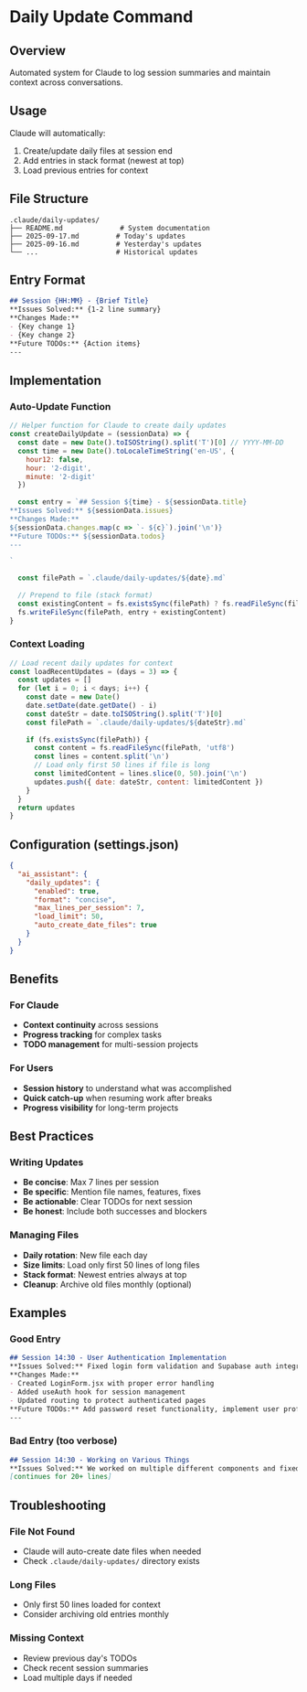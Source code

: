 # Daily Update Command

## Overview
Automated system for Claude to log session summaries and maintain context across conversations.

## Usage
Claude will automatically:
1. Create/update daily files at session end
2. Add entries in stack format (newest at top)
3. Load previous entries for context

## File Structure
```
.claude/daily-updates/
├── README.md              # System documentation
├── 2025-09-17.md         # Today's updates
├── 2025-09-16.md         # Yesterday's updates
└── ...                   # Historical updates
```

## Entry Format
```markdown
## Session {HH:MM} - {Brief Title}
**Issues Solved:** {1-2 line summary}
**Changes Made:** 
- {Key change 1}
- {Key change 2}  
**Future TODOs:** {Action items}
---
```

## Implementation

### Auto-Update Function
```javascript
// Helper function for Claude to create daily updates
const createDailyUpdate = (sessionData) => {
  const date = new Date().toISOString().split('T')[0] // YYYY-MM-DD
  const time = new Date().toLocaleTimeString('en-US', { 
    hour12: false, 
    hour: '2-digit', 
    minute: '2-digit' 
  })
  
  const entry = `## Session ${time} - ${sessionData.title}
**Issues Solved:** ${sessionData.issues}
**Changes Made:** 
${sessionData.changes.map(c => `- ${c}`).join('\n')}
**Future TODOs:** ${sessionData.todos}
---

`
  
  const filePath = `.claude/daily-updates/${date}.md`
  
  // Prepend to file (stack format)
  const existingContent = fs.existsSync(filePath) ? fs.readFileSync(filePath, 'utf8') : ''
  fs.writeFileSync(filePath, entry + existingContent)
}
```

### Context Loading
```javascript
// Load recent daily updates for context
const loadRecentUpdates = (days = 3) => {
  const updates = []
  for (let i = 0; i < days; i++) {
    const date = new Date()
    date.setDate(date.getDate() - i)
    const dateStr = date.toISOString().split('T')[0]
    const filePath = `.claude/daily-updates/${dateStr}.md`
    
    if (fs.existsSync(filePath)) {
      const content = fs.readFileSync(filePath, 'utf8')
      const lines = content.split('\n')
      // Load only first 50 lines if file is long
      const limitedContent = lines.slice(0, 50).join('\n')
      updates.push({ date: dateStr, content: limitedContent })
    }
  }
  return updates
}
```

## Configuration (settings.json)
```json
{
  "ai_assistant": {
    "daily_updates": {
      "enabled": true,
      "format": "concise",
      "max_lines_per_session": 7,
      "load_limit": 50,
      "auto_create_date_files": true
    }
  }
}
```

## Benefits

### For Claude
- **Context continuity** across sessions
- **Progress tracking** for complex tasks
- **TODO management** for multi-session projects

### For Users
- **Session history** to understand what was accomplished
- **Quick catch-up** when resuming work after breaks
- **Progress visibility** for long-term projects

## Best Practices

### Writing Updates
- **Be concise**: Max 7 lines per session
- **Be specific**: Mention file names, features, fixes
- **Be actionable**: Clear TODOs for next session
- **Be honest**: Include both successes and blockers

### Managing Files
- **Daily rotation**: New file each day
- **Size limits**: Load only first 50 lines of long files
- **Stack format**: Newest entries always at top
- **Cleanup**: Archive old files monthly (optional)

## Examples

### Good Entry
```markdown
## Session 14:30 - User Authentication Implementation
**Issues Solved:** Fixed login form validation and Supabase auth integration
**Changes Made:** 
- Created LoginForm.jsx with proper error handling
- Added useAuth hook for session management
- Updated routing to protect authenticated pages
**Future TODOs:** Add password reset functionality, implement user profile page
---
```

### Bad Entry (too verbose)
```markdown
## Session 14:30 - Working on Various Things
**Issues Solved:** We worked on multiple different components and fixed some bugs and added features and also did some refactoring of the codebase to make it better and more maintainable...
[continues for 20+ lines]
```

## Troubleshooting

### File Not Found
- Claude will auto-create date files when needed
- Check `.claude/daily-updates/` directory exists

### Long Files
- Only first 50 lines loaded for context
- Consider archiving old entries monthly

### Missing Context
- Review previous day's TODOs
- Check recent session summaries
- Load multiple days if needed 